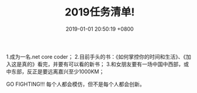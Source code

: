 ﻿---
layout: post
title:  "2019任务清单!"
date:   2019-01-01 20:50:19 +0800
categories: jekyll update
---
1.成为一名.net core coder；
2.目前手头的书：《如何掌控你的时间和生活》、《加入这是真的》看完，并要有可以看的新书；
3.和女朋友要有一场中国中西部，或中东部，反正是要远离嘉兴至少1000KM；

GO FIGHTING!!!
每个人都会模仿，但不是每个人都会创新。
